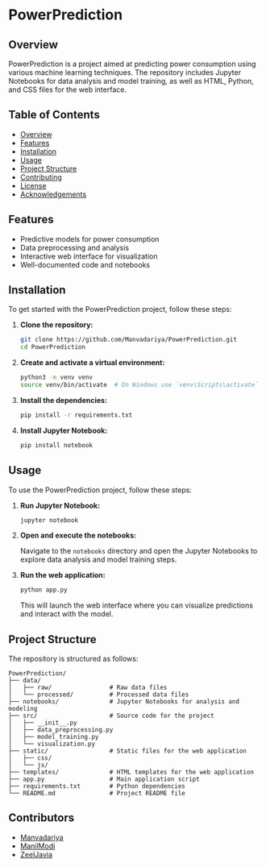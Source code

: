 # PowerPrediction

## Overview

PowerPrediction is a project aimed at predicting power consumption using various machine learning techniques. The repository includes Jupyter Notebooks for data analysis and model training, as well as HTML, Python, and CSS files for the web interface.

## Table of Contents

- [Overview](#overview)
- [Features](#features)
- [Installation](#installation)
- [Usage](#usage)
- [Project Structure](#project-structure)
- [Contributing](#contributing)
- [License](#license)
- [Acknowledgements](#acknowledgements)

## Features

- Predictive models for power consumption
- Data preprocessing and analysis
- Interactive web interface for visualization
- Well-documented code and notebooks

## Installation

To get started with the PowerPrediction project, follow these steps:

1. **Clone the repository:**

    ```sh
    git clone https://github.com/Manvadariya/PowerPrediction.git
    cd PowerPrediction
    ```

2. **Create and activate a virtual environment:**

    ```sh
    python3 -m venv venv
    source venv/bin/activate  # On Windows use `venv\Scripts\activate`
    ```

3. **Install the dependencies:**

    ```sh
    pip install -r requirements.txt
    ```

4. **Install Jupyter Notebook:**

    ```sh
    pip install notebook
    ```

## Usage

To use the PowerPrediction project, follow these steps:

1. **Run Jupyter Notebook:**

    ```sh
    jupyter notebook
    ```

2. **Open and execute the notebooks:**

    Navigate to the `notebooks` directory and open the Jupyter Notebooks to explore data analysis and model training steps.

3. **Run the web application:**

    ```sh
    python app.py
    ```

    This will launch the web interface where you can visualize predictions and interact with the model.

## Project Structure

The repository is structured as follows:

```plaintext
PowerPrediction/
├── data/
│   ├── raw/                # Raw data files
│   └── processed/          # Processed data files
├── notebooks/              # Jupyter Notebooks for analysis and modeling
├── src/                    # Source code for the project
│   ├── __init__.py
│   ├── data_preprocessing.py
│   ├── model_training.py
│   └── visualization.py
├── static/                 # Static files for the web application
│   ├── css/
│   └── js/
├── templates/              # HTML templates for the web application
├── app.py                  # Main application script
├── requirements.txt        # Python dependencies
└── README.md               # Project README file
```

## Contributors

- [Manvadariya](https://github.com/Manvadariya)
- [ManilModi](https://github.com/ManilModi)
- [ZeelJavia](http://github.com/ZeelJavia)
